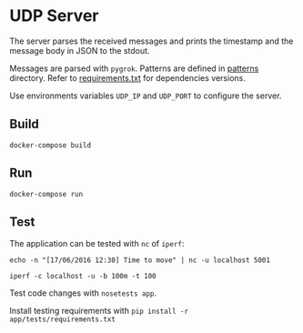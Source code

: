 # UDP Server

The server parses the received messages and prints the timestamp and the message body in JSON to the stdout.

Messages are parsed with `pygrok`. Patterns are defined in [patterns](app/patterns/) directory. 
Refer to [requirements.txt](requirements.txt) for dependencies versions.

Use environments variables `UDP_IP` and `UDP_PORT` to configure the server.

## Build

`docker-compose build`

## Run

`docker-compose run`

## Test

The application can be tested with `nc` of `iperf`:

`echo -n "[17/06/2016 12:30] Time to move" | nc -u localhost 5001`

`iperf -c localhost -u -b 100m -t 100`

Test code changes with `nosetests app`.

Install testing requirements with `pip install -r app/tests/requirements.txt`
